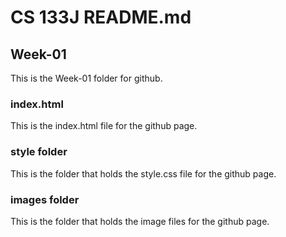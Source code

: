 # CS 133J README.md

## Week-01
This is the Week-01 folder for github.

### index.html
This is the index.html file for the github page.

### style folder
This is the folder that holds the style.css file for the github page.

### images folder
This is the folder that holds the image files for the github page.
